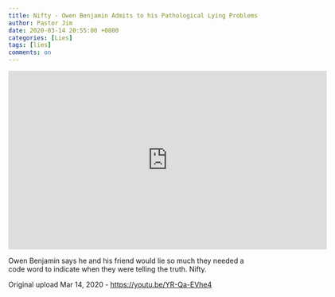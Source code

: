 ```yaml
---
title: Nifty - Owen Benjamin Admits to his Pathological Lying Problems
author: Pastor Jim
date: 2020-03-14 20:55:00 +0800
categories: [Lies]
tags: [lies]
comments: on
---
```




<iframe width="640" height="360" scrolling="no" frameborder="0" style="border: none;" src="https://www.bitchute.com/embed/KpmT05KyJaki/"></iframe>

Owen Benjamin says he and his friend would lie so much they needed a code word to indicate when they were telling the truth. Nifty.



Original upload Mar 14, 2020 - https://youtu.be/YR-Qa-EVhe4
